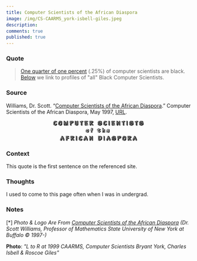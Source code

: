 ```yaml
---
title: Computer Scientists of the African Diaspora
image: /img/CS-CAARMS_york-isbell-giles.jpeg
description: 
comments: true
published: true
---
```


### Quote
> [One quarter of one percent][few-computer-scientists] (.25%) of computer scientists are black. [Below][people] we link to profiles of "all" Black Computer Scientists.

### Source
Williams, Dr. Scott. “[Computer Scientists of the African Diaspora][cs-of-ad].” Computer Scientists of the African Diaspora, May 1997, [URL][cs-of-ad].

<img style="display: block; margin-left: auto; margin-right: auto; width: 50%;" src="/img/AD-cs-logo.gif">

### Context 
This quote is the first sentence on the referenced site. 

### Thoughts
I used to come to this page often when I was in undergrad.

### Notes
[<a name="photo">\*</a>] *Photo & Logo Are From [Computer Scientists of the African Diaspora][cs-of-ad] (Dr. Scott Williams, Professor of Mathematics State University of New York at Buffalo © 1997-)*

**Photo**: *"L to R at 1999 CAARMS, Computer Scientists Bryant York, Charles Isbell & Roscoe Giles"*




[cs-of-ad]: http://www.math.buffalo.edu/mad/computer-science/cs-peeps.html
[few-computer-scientists]: http://www.math.buffalo.edu/mad/computer-science/few-computerscientists.html
[people]: http://www.math.buffalo.edu/mad/computer-science/cs-peeps.html#people